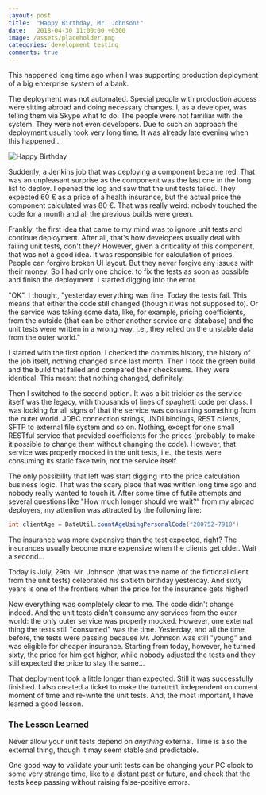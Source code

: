 ```yaml
---
layout: post
title:  "Happy Birthday, Mr. Johnson!"
date:   2018-04-30 11:00:00 +0300
image: /assets/placeholder.png
categories: development testing
comments: true
---
```


This happened long time ago when I was supporting production deployment of a big enterprise system of a bank.

The deployment was not automated. Special people with production access were sitting abroad and doing necessary changes. I, as a developer, was telling them via Skype what to do. The people were not familiar with the system. They were not even developers. Due to such an approach the deployment usually took very long time. It was already late evening when this happened...

<img alt="Happy Birthday" src="{{ site.url }}{{ page.image }}">

Suddenly, a Jenkins job that was deploying a component became red. That was an unpleasant surprise as the component was the last one in the long list to deploy. I opened the log and saw that the unit tests failed. They expected 60 € as a price of a health insurance, but the actual price the component calculated was 80 €. That was really weird: nobody touched the code for a month and all the previous builds were green.

Frankly, the first idea that came to my mind was to ignore unit tests and continue deployment. After all, that's how developers usually deal with failing unit tests, don't they? However, given a criticality of this component, that was not a good idea. It was responsible for calculation of prices. People can forgive broken UI layout. But they never forgive any issues with their money. So I had only one choice: to fix the tests as soon as possible and finish the deployment. I started digging into the error.

"OK", I thought, "yesterday everything was fine. Today the tests fail. This means that either the code still changed (though it was not supposed to). Or the service was taking some data, like, for example, pricing coefficients, from the outside (that can be either another service or a database) and the unit tests were written in a wrong way, i.e., they relied on the unstable data from the outer world."

I started with the first option. I checked the commits history, the history of the job itself, nothing changed since last month. Then I took the green build and the build that failed and compared their checksums. They were identical. This meant that nothing changed, definitely.

Then I switched to the second option. It was a bit trickier as the service itself was the legacy, with thousands of lines of spaghetti code per class. I was looking for all signs of that the service was consuming something from the outer world. JDBC connection strings, JNDI bindings, REST clients, SFTP to external file system and so on. Nothing, except for one small RESTful service that provided coefficients for the prices (probably, to make it possible to change them without changing the code). However, that service was properly mocked in the unit tests, i.e., the tests were consuming its static fake twin, not the service itself.

The only possibility that left was start digging into the price calculation business logic. That was the scary place that was written long time ago and nobody really wanted to touch it. After some time of futile attempts and several questions like "How much longer should we wait?" from my abroad deployers, my attention was attracted by the following line:

```java
int clientAge = DateUtil.countAgeUsingPersonalCode("280752-7918")
```

The insurance was more expensive than the test expected, right? The insurances usually become more expensive when the clients get older. Wait a second...

Today is July, 29th. Mr. Johnson (that was the name of the fictional client from the unit tests) celebrated his sixtieth birthday yesterday. And sixty years is one of the frontiers when the price for the insurance gets higher!

Now everything was completely clear to me. The code didn't change indeed. And the unit tests didn't consume any services from the outer world: the only outer service was properly mocked. However, one external thing the tests still "consumed" was the time. Yesterday, and all the time before, the tests were passing because Mr. Johnson was still "young" and was eligible for cheaper insurance. Starting from today, however, he turned sixty, the price for him got higher, while nobody adjusted the tests and they still expected the price to stay the same...

That deployment took a little longer than expected. Still it was successfully finished. I also created a ticket to make the `DateUtil` independent on current moment of time and re-write the unit tests. And, the most important, I have learned a good lesson.

### The Lesson Learned

Never allow your unit tests depend on _anything_ external. Time is also the external thing, though it may seem stable and predictable.

One good way to validate your unit tests can be changing your PC clock to some very strange time, like to a distant past or future, and check that the tests keep passing without raising false-positive errors.
